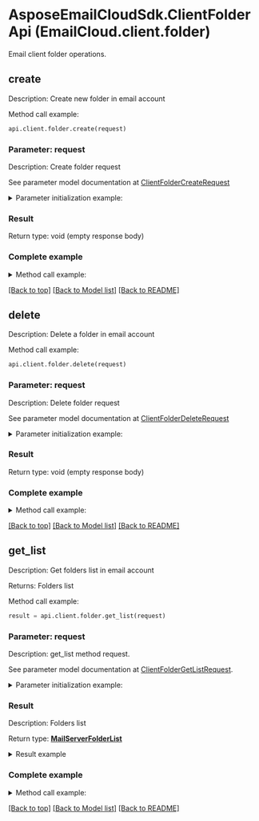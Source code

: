# AsposeEmailCloudSdk.ClientFolderApi (EmailCloud.client.folder)

Email client folder operations.

<a name="create"></a>
## create

Description: Create new folder in email account             

Method call example:
```python
api.client.folder.create(request)
```

### Parameter: request

Description: Create folder request

See parameter model documentation at [ClientFolderCreateRequest](ClientFolderCreateRequest.md)

<details>
    <summary>Parameter initialization example:</summary>
    
```python
request = models.ClientFolderCreateRequest(
    parent_folder='INBOX/SubFolder/ParentFolder',
    folder_name='NewFolder',
    account_location=models.StorageFileLocation(
        file_name='email.account',
        storage='First Storage',
        folder_path='file/location/folder/on/storage'))
```

</details>

### Result

Return type: void (empty response body)

### Complete example

<details>
    <summary>Method call example:</summary>

```python
api = EmailCloud(client_secret, client_id)

// Prepare parameters:
request = models.ClientFolderCreateRequest(
    parent_folder='INBOX/SubFolder/ParentFolder',
    folder_name='NewFolder',
    account_location=models.StorageFileLocation(
        file_name='email.account',
        storage='First Storage',
        folder_path='file/location/folder/on/storage'))

// Call method:
api.client.folder.create(request)
```

</details>

[[Back to top]](#) [[Back to Model list]](Models.md) [[Back to README]](README.md)
<a name="delete"></a>
## delete

Description: Delete a folder in email account             

Method call example:
```python
api.client.folder.delete(request)
```

### Parameter: request

Description: Delete folder request

See parameter model documentation at [ClientFolderDeleteRequest](ClientFolderDeleteRequest.md)

<details>
    <summary>Parameter initialization example:</summary>
    
```python
request = models.ClientFolderDeleteRequest(
    folder='INBOX/SubFolder/FolderToDelete',
    account_location=models.StorageFileLocation(
        file_name='email.account',
        storage='First Storage',
        folder_path='file/location/folder/on/storage'))
```

</details>

### Result

Return type: void (empty response body)

### Complete example

<details>
    <summary>Method call example:</summary>

```python
api = EmailCloud(client_secret, client_id)

// Prepare parameters:
request = models.ClientFolderDeleteRequest(
    folder='INBOX/SubFolder/FolderToDelete',
    account_location=models.StorageFileLocation(
        file_name='email.account',
        storage='First Storage',
        folder_path='file/location/folder/on/storage'))

// Call method:
api.client.folder.delete(request)
```

</details>

[[Back to top]](#) [[Back to Model list]](Models.md) [[Back to README]](README.md)
<a name="get_list"></a>
## get_list

Description: Get folders list in email account             

Returns: Folders list

Method call example:
```python
result = api.client.folder.get_list(request)
```

### Parameter: request

Description: get_list method request.

See parameter model documentation at [ClientFolderGetListRequest](ClientFolderGetListRequest.md).

<details>
    <summary>Parameter initialization example:</summary>
    
```python
request = models.ClientFolderGetListRequest(
    account='email.multi.account',
    storage='First Storage',
    account_storage_folder='email/account/location/on/storage',
    parent_folder='INBOX')
```

</details>

### Result

Description: Folders list

Return type: [**MailServerFolderList**](MailServerFolderList.md)

<details>
    <summary>Result example</summary>

```python
result = 
```
</details>

### Complete example

<details>
    <summary>Method call example:</summary>

```python
api = EmailCloud(client_secret, client_id)

// Prepare parameters:
request = models.ClientFolderGetListRequest(
    account='email.multi.account',
    storage='First Storage',
    account_storage_folder='email/account/location/on/storage',
    parent_folder='INBOX')

// Call method:
result = api.client.folder.get_list(request)

// Result example:
result = 
```

</details>

[[Back to top]](#) [[Back to Model list]](Models.md) [[Back to README]](README.md)

